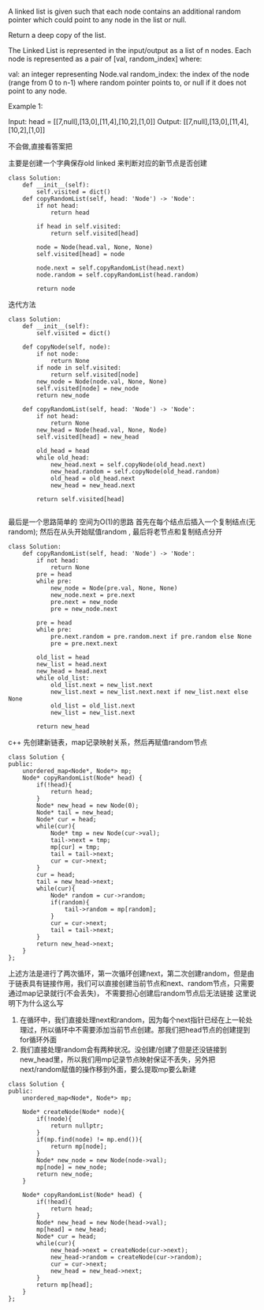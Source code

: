 A linked list is given such that each node contains an additional random pointer which could point to any node in the list or null.

Return a deep copy of the list.

The Linked List is represented in the input/output as a list of n nodes. Each node is represented as a pair of [val, random_index] where:

val: an integer representing Node.val
random_index: the index of the node (range from 0 to n-1) where random pointer points to, or null if it does not point to any node.
 

Example 1:


Input: head = [[7,null],[13,0],[11,4],[10,2],[1,0]]
Output: [[7,null],[13,0],[11,4],[10,2],[1,0]]


不会做,直接看答案把

主要是创建一个字典保存old linked 来判断对应的新节点是否创建
```
class Solution:
    def __init__(self):
        self.visited = dict()
    def copyRandomList(self, head: 'Node') -> 'Node':
        if not head:
            return head
        
        if head in self.visited:
            return self.visited[head]
        
        node = Node(head.val, None, None)
        self.visited[head] = node
        
        node.next = self.copyRandomList(head.next)
        node.random = self.copyRandomList(head.random)
        
        return node
```


迭代方法
```
class Solution:
    def __init__(self):
        self.visited = dict()
        
    def copyNode(self, node):
        if not node:
            return None
        if node in self.visited:
            return self.visited[node]
        new_node = Node(node.val, None, None)
        self.visited[node] = new_node
        return new_node
        
    def copyRandomList(self, head: 'Node') -> 'Node':
        if not head:
            return None
        new_head = Node(head.val, None, Node)
        self.visited[head] = new_head
        
        old_head = head
        while old_head:
            new_head.next = self.copyNode(old_head.next)
            new_head.random = self.copyNode(old_head.random)
            old_head = old_head.next
            new_head = new_head.next
            
        return self.visited[head]
            
```


最后是一个思路简单的 空间为O(1)的思路
首先在每个结点后插入一个复制结点(无random); 然后在从头开始赋值random , 最后将老节点和复制结点分开

```
class Solution:
    def copyRandomList(self, head: 'Node') -> 'Node':
        if not head:
            return None
        pre = head
        while pre:
            new_node = Node(pre.val, None, None)
            new_node.next = pre.next
            pre.next = new_node
            pre = new_node.next
            
        pre = head
        while pre:
            pre.next.random = pre.random.next if pre.random else None
            pre = pre.next.next
        
        old_list = head
        new_list = head.next
        new_head = head.next
        while old_list:
            old_list.next = new_list.next
            new_list.next = new_list.next.next if new_list.next else None
            old_list = old_list.next
            new_list = new_list.next
            
        return new_head

```


c++ 
先创建新链表，map记录映射关系，然后再赋值random节点
```
class Solution {
public:
    unordered_map<Node*, Node*> mp;
    Node* copyRandomList(Node* head) {
        if(!head){
            return head;
        }
        Node* new_head = new Node(0);
        Node* tail = new_head;
        Node* cur = head;
        while(cur){
            Node* tmp = new Node(cur->val);
            tail->next = tmp;
            mp[cur] = tmp;
            tail = tail->next;
            cur = cur->next;
        }
        cur = head;
        tail = new_head->next;
        while(cur){
            Node* random = cur->random;
            if(random){
                tail->random = mp[random];
            }
            cur = cur->next;
            tail = tail->next;
        }
        return new_head->next;
    }
};
```
上述方法是进行了两次循环，第一次循环创建next，第二次创建random，但是由于链表具有链接作用，我们可以直接创建当前节点和next、random节点，只需要通过map记录就行(不会丢失)，
不需要担心创建后random节点后无法链接
这里说明下为什么这么写 
1. 在循环中，我们直接处理next和random，因为每个next指针已经在上一轮处理过，所以循环中不需要添加当前节点创建。那我们把head节点的创建提到for循环外面
2. 我们直接处理random会有两种状况。没创建/创建了但是还没链接到new_head里，所以我们用mp记录节点映射保证不丢失，另外把next/random赋值的操作移到外面，要么提取mp要么新建
```
class Solution {
public:
    unordered_map<Node*, Node*> mp;
    
    Node* createNode(Node* node){
        if(!node){
            return nullptr;
        }
        if(mp.find(node) != mp.end()){
            return mp[node];
        }
        Node* new_node = new Node(node->val);
        mp[node] = new_node;
        return new_node;
    }
    
    Node* copyRandomList(Node* head) {
        if(!head){
            return head;
        }
        Node* new_head = new Node(head->val);
        mp[head] = new_head;
        Node* cur = head;
        while(cur){
            new_head->next = createNode(cur->next);
            new_head->random = createNode(cur->random);
            cur = cur->next;
            new_head = new_head->next;
        }
        return mp[head];
    }
};
```
